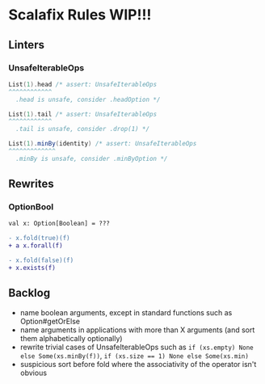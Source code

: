 # Scalafix Rules WIP!!!

## Linters

### UnsafeIterableOps

```scala
List(1).head /* assert: UnsafeIterableOps
^^^^^^^^^^^^
  .head is unsafe, consider .headOption */

List(1).tail /* assert: UnsafeIterableOps
^^^^^^^^^^^^
  .tail is unsafe, consider .drop(1) */

List(1).minBy(identity) /* assert: UnsafeIterableOps
^^^^^^^^^^^^^
  .minBy is unsafe, consider .minByOption */
```

## Rewrites

### OptionBool
```diff
val x: Option[Boolean] = ???

- x.fold(true)(f)
+ a x.forall(f)

- x.fold(false)(f)
+ x.exists(f)
```

## Backlog

- name boolean arguments, except in standard functions such as Option#getOrElse
- name arguments in applications with more than X arguments (and sort them alphabetically optionally)
- rewrite trivial cases of UnsafeIterableOps such as `if (xs.empty) None else Some(xs.minBy(f))`, `if (xs.size == 1) None else Some(xs.min)`
- suspicious sort before fold where the associativity of the operator isn't obvious

